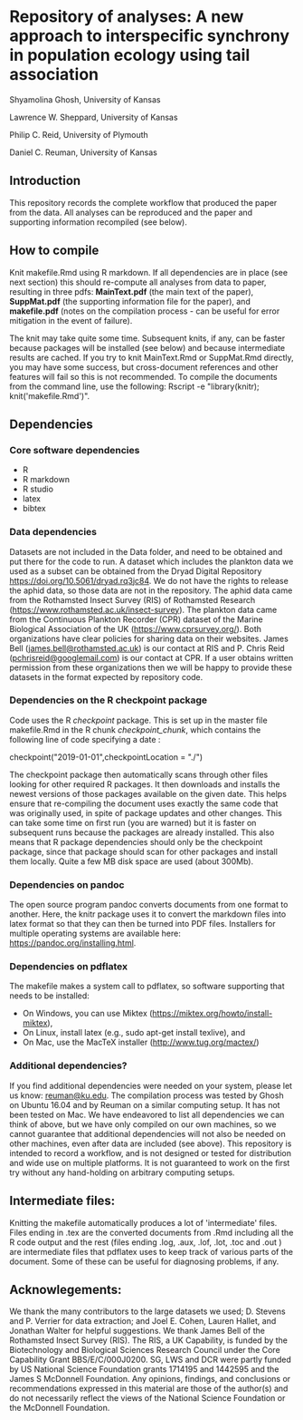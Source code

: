# Repository of analyses: A new approach to interspecific synchrony in population ecology using tail association

Shyamolina Ghosh, University of Kansas 

Lawrence W. Sheppard, University of Kansas

Philip C. Reid, University of Plymouth

Daniel C. Reuman, University of Kansas

## Introduction
This repository records the complete workflow that produced the paper from the data. All 
analyses can be reproduced and the paper and supporting information recompiled (see below).

## How to compile
Knit makefile.Rmd using R markdown. If all dependencies are in place (see next section) 
this should re-compute all analyses from data to paper, resulting in three pdfs: 
**MainText.pdf** (the main text of the paper), **SuppMat.pdf** (the 
supporting information file for the paper), and **makefile.pdf** (notes on the 
compilation process - can be useful for error mitigation in the event of failure).

The knit may take quite some time. Subsequent knits, if any, 
can be faster because packages will be installed (see below) and because intermediate 
results are cached. If you try to knit MainText.Rmd or SuppMat.Rmd directly, you may have some 
success, but cross-document references and other features will fail so this is not recommended.
To compile the documents from the command line, use the following: Rscript -e "library(knitr); knit('makefile.Rmd')".

## Dependencies

### Core software dependencies
   - R 
   - R markdown
   - R studio
   - latex 
   - bibtex

### Data dependencies
Datasets are not included in the Data folder, and need to be obtained and put there for the code
to run. A dataset which includes the plankton data we used as a subset can be obtained from the 
Dryad Digital Repository https://doi.org/10.5061/dryad.rq3jc84. We do not have the rights
to release the aphid data, so those data are not in the repository. 
The aphid data came from the 
Rothamsted Insect Survey (RIS) of Rothamsted Research (https://www.rothamsted.ac.uk/insect-survey). The plankton data came from the Continuous Plankton
Recorder (CPR) dataset of the Marine Biological Association of the UK (https://www.cprsurvey.org/). Both organizations 
have clear policies for sharing data on their websites. James Bell (james.bell@rothamsted.ac.uk) 
is our contact at RIS and P. Chris Reid (pchrisreid@googlemail.com) is our contact at CPR. 
If a user obtains written permission from these organizations then we will be happy to provide 
these datasets in the format expected by repository code.

### Dependencies on the R checkpoint package

Code uses the R *checkpoint* package. This is set up in the master file makefile.Rmd in the 
R chunk *checkpoint_chunk*, which contains the following line of code specifying a date :

checkpoint("2019-01-01",checkpointLocation = "./")

The checkpoint package then automatically scans through other files looking for other required R 
packages. It then downloads and installs the newest versions of those packages available on the 
given date. This helps ensure that re-compiling the document uses exactly the same code that was 
originally used, in spite of package updates and other changes. This can take some time on first 
run (you are warned) but it is faster on subsequent runs because the packages are already 
installed. This also means that R package dependencies should only be the checkpoint package, 
since that package should scan for other packages and install them locally. Quite a few MB disk 
space are used (about 300Mb).

### Dependencies on pandoc
The open source program pandoc converts documents from one format to another. 
Here, the knitr package uses it to convert the markdown files into latex format so that 
they can then be turned into PDF files. Installers for multiple operating systems are available 
here: https://pandoc.org/installing.html.

### Dependencies on pdflatex
The makefile makes a system call to pdflatex, so software supporting that needs to be installed:
 - On Windows, you can use Miktex (https://miktex.org/howto/install-miktex),
 - On Linux, install latex (e.g., sudo apt-get install texlive), and
 - On Mac, use the MacTeX installer (http://www.tug.org/mactex/)

### Additional dependencies?
If you find additional dependencies were needed on your system, please let us know: 
reuman@ku.edu. The compilation process was tested by Ghosh on Ubuntu 16.04 and by 
Reuman on a similar computing setup. It has not been 
tested on Mac. We have endeavored to list all dependencies we can think of above, but we have 
only compiled on our own machines, so we cannot guarantee that additional dependencies will not 
also be needed on other machines, even after data are included (see above). This repository is 
intended to record a workflow, and is not designed or tested for distribution and wide use on 
multiple platforms. It is not guaranteed to work on the first try without any hand-holding on 
arbitrary computing setups.

## Intermediate files:
Knitting the makefile automatically produces a lot of 'intermediate' files. Files ending in .tex 
are the converted documents from .Rmd including all the R code output and the rest (files ending 
.log, .aux, .lof, .lot, .toc and .out ) are intermediate files that pdflatex uses to keep track 
of various parts of the document. Some of these can be useful for diagnosing problems, if any.

## Acknowlegements:
We thank the many contributors to the large datasets we used; D. Stevens and P. Verrier for 
data extraction; and Joel E. Cohen, Lauren Hallet, and Jonathan Walter for helpful 
suggestions. We thank James Bell of the Rothamsted Insect Survey (RIS). The RIS, a UK Capability,
is funded by the Biotechnology and Biological Sciences Research Council under the Core
Capability Grant BBS/E/C/000J0200. SG, LWS and DCR were partly funded by US National Science
Foundation grants 1714195 and 1442595 and the James S McDonnell Foundation. 
Any opinions, findings, and conclusions or recommendations expressed in this 
material are those of the author(s) and do not necessarily reflect the views of the National 
Science Foundation or the McDonnell Foundation.











